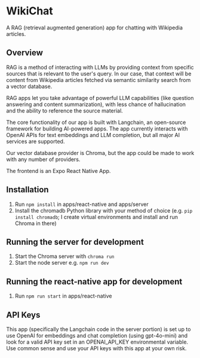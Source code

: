 # WikiChat
A RAG (retrieval augmented generation) app for chatting with Wikipedia articles.

## Overview
RAG is a method of interacting with LLMs by providing context from specific sources that is relevant to the user's query. In our case, that context will be content from Wikipedia articles fetched via semantic similarity search from a vector database.

RAG apps let you take advantage of powerful LLM capabilities (like question answering and content summarization), with less chance of hallucination and the ability to reference the source material.

The core functionality of our app is built with Langchain, an open-source framework for building AI-powered apps. The app currently interacts with OpenAI APIs for text embeddings and LLM completion, but all major AI services are supported.

Our vector database provider is Chroma, but the app could be made to work with any number of providers.

The frontend is an Expo React Native App.

## Installation
1. Run `npm install` in apps/react-native and apps/server
2. Install the chromadb Python library with your method of choice (e.g. `pip install chromadb`; I create virtual environments and install and run Chroma in there)

## Running the server for development
1. Start the Chroma server with `chroma run`
2. Start the node server e.g. `npm run dev`

## Running the react-native app for development
1. Run `npm run start` in apps/react-native

## API Keys
This app (specifically the Langchain code in the server portion) is set up to use OpenAI for embeddings and chat completion (using gpt-4o-mini) and look for a valid API key set in an OPENAI_API_KEY environmental variable. Use common sense and use your API keys with this app at your own risk.